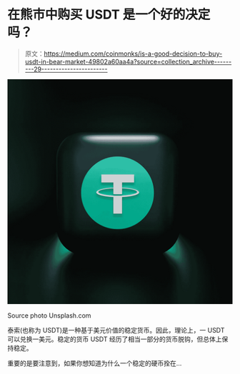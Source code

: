 # 在熊市中购买 USDT 是一个好的决定吗？

> 原文：<https://medium.com/coinmonks/is-a-good-decision-to-buy-usdt-in-bear-market-49802a60aa4a?source=collection_archive---------29----------------------->

![](img/eb0396614d7df250d9b4b22081d2877c.png)

Source photo Unsplash.com

泰索(也称为 USDT)是一种基于美元价值的稳定货币。因此，理论上，一 USDT 可以兑换一美元。稳定的货币 USDT 经历了相当一部分的货币脱钩，但总体上保持稳定。

重要的是要注意到，如果你想知道为什么一个稳定的硬币拴在…